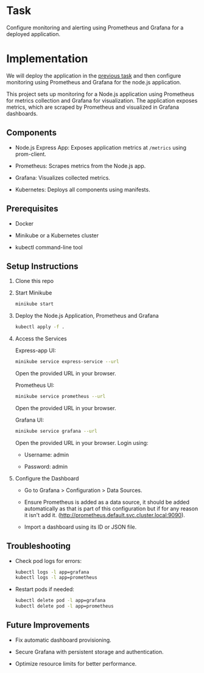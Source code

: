# Task

Configure monitoring and alerting using Prometheus and Grafana for a deployed application.

# Implementation

We will deploy the application in the [previous task](../Task-02/) and then configure monitoring using Prometheus and Grafana for the node.js application.

This project sets up monitoring for a Node.js application using Prometheus for metrics collection and Grafana for visualization. The application exposes metrics, which are scraped by Prometheus and visualized in Grafana dashboards.

## Components

- Node.js Express App: Exposes application metrics at `/metrics` using prom-client.

- Prometheus: Scrapes metrics from the Node.js app.

- Grafana: Visualizes collected metrics.

- Kubernetes: Deploys all components using manifests.

## Prerequisites

- Docker

- Minikube or a Kubernetes cluster

- kubectl command-line tool

## Setup Instructions

1. Clone this repo

2. Start Minikube

    ```sh
    minikube start
    ```

3. Deploy the Node.js Application, Prometheus and Grafana

    ```sh
    kubectl apply -f .
    ```

4. Access the Services

    Express-app UI:

    ```sh
    minikube service express-service --url
    ```

    Open the provided URL in your browser.

    Prometheus UI:

    ```sh
    minikube service prometheus --url
    ```

    Open the provided URL in your browser.

    Grafana UI:

    ```sh
    minikube service grafana --url
    ```

    Open the provided URL in your browser. Login using:

    - Username: admin

    - Password: admin

5. Configure the Dashboard

    - Go to Grafana > Configuration > Data Sources.

    - Ensure Prometheus is added as a data source, it should be added automatically as that is part of this configuration but if for any reason it isn't add it. (http://prometheus.default.svc.cluster.local:9090).

    - Import a dashboard using its ID or JSON file.

## Troubleshooting

- Check pod logs for errors:

  ```sh
  kubectl logs -l app=grafana
  kubectl logs -l app=prometheus
  ```

- Restart pods if needed:

  ```sh
  kubectl delete pod -l app=grafana
  kubectl delete pod -l app=prometheus
  ```

## Future Improvements

- Fix automatic dashboard provisioning.

- Secure Grafana with persistent storage and authentication.

- Optimize resource limits for better performance.